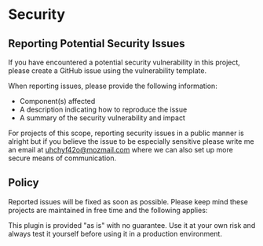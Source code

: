 # Security

## Reporting Potential Security Issues

If you have encountered a potential security vulnerability in this project,
please create a GitHub issue using the vulnerability template.

When reporting issues, please provide the following information:

- Component(s) affected
- A description indicating how to reproduce the issue
- A summary of the security vulnerability and impact

For projects of this scope, reporting security issues in a public manner is alright
but if you believe the issue to be especially sensitive please write me an email at uhchyf42o@mozmail.com 
where we can also set up more secure means of communication.

## Policy

Reported issues will be fixed as soon as possible. 
Please keep mind these projects are maintained in free time and the following applies: 

This plugin is provided "as is" with no guarantee. 
Use it at your own risk and always test it yourself before using it in a production environment. 
